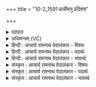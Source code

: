 +++
title = "10-2_1591 प्राचीमनु प्रदिशम्"

+++
<details><summary>पदपाठः</summary>

प्रा꣡ची꣢꣯म्। अ꣡नु꣢꣯। प्र꣣दि꣡श꣢म्। प्र꣣। दि꣡श꣢꣯म्। या꣣ति। चे꣡कि꣢꣯तत्। सम्। र꣣श्मि꣡भिः꣢। य꣣तते। दर्शतः꣢। र꣡थः꣢꣯। दै꣡व्यः꣢꣯। द꣣र्शतः꣢। र꣡थः꣢꣯। अ꣡ग्म꣢꣯न्। उ꣣क्था꣡नि꣢। पौ꣡ꣳस्या꣢꣯। इ꣡न्द्र꣢꣯म्। जै꣡त्रा꣢꣯य। ह꣣र्षयन्। व꣡ज्रः꣢꣯। च꣣। य꣢त्। भ꣡व꣢꣯थः। अ꣡न꣢꣯पच्युता। अन्। अ꣣पच्युता। सम꣡त्सु꣢। स꣣। म꣡त्सु। अ꣡न꣢꣯पच्युता। अन्। अ꣣पच्युता। १५९१।
</details>

<details><summary>अधिमन्त्रम् (VC)</summary>

- पवमानः सोमः
- अनानतः पारुच्छेपिः
- अत्यष्टिः
- गान्धारः
</details>

<details><summary>हिन्दी : आचार्य रामनाथ वेदालंकार - विषयः</summary>

अगले मन्त्र में यह कहा गया है कि परमात्मा की उपासना से जीव क्या प्राप्त करता है।
</details>

<details><summary>हिन्दी : आचार्य रामनाथ वेदालंकार - पदार्थः</summary>

पदार्थान्वय -  परमेश्वर की मित्रता प्राप्त करके जीव (चेकितत्) विज्ञानवान् होता हुआ (प्राचीं प्रदिशम्) प्रकृष्ट दिशा की ओर (अनुधावति) अग्रसर होने लगता है। (दर्शतः) द्रष्टा वह (रथः) रथ के समान वेगवान् होता हुआ (रश्मिभिः) तेज की किरणों से (संयतते) संयुक्त हो जाता है। इसका (रथः) देहरूप रथ (दैव्यः) सज्जनों का हित करनेवाला और (दर्शतः) दर्शनीय हो जाता है। शुभगुणप्रेरक,सोम परमात्मा की उपासना से (उक्थानि) प्रशंसनीय (पौंस्या) बल (इन्द्रम्) जीवात्मा को (अग्मन्) प्राप्त होते हैं और उसे (जैत्राय) विजय के लिए (हर्षयन्) उत्साहित करते हैं, (यत्) क्योंकि,हे सद्गुणों की प्रेरणा करनेवाले जगदीश्वर ! आप (वज्रः च) और आपका व्रजतुल्य दण्ड देने का सामर्थ्य दोनों (अनपच्युता) अडिग होते हुए (समत्सु) देवासुरसङ्ग्रामों में (अनपच्युता) अटूट बलवाले (भवथः) होते हो ॥२॥
</details>

<details><summary>हिन्दी : आचार्य रामनाथ वेदालंकार - भावार्थः</summary>

भावार्थ -  परमेश्वर का सखा शत्रुओं से अपराजित होता हुआ सदा ही उत्कर्ष प्राप्त करता है ॥२॥
</details>

<details><summary>संस्कृत : आचार्य रामनाथ वेदालंकार - विषयः</summary>

अथ परमात्मोपासनया जीवः किं प्राप्नोतीत्युच्यते।
</details>

<details><summary>संस्कृत : आचार्य रामनाथ वेदालंकार - पदार्थः</summary>

पदार्थान्वय -  परमेश्वरस्य सख्यं प्राप्य जीवः (चेकितत्) विज्ञानवान् सन् (प्राचीम् प्रदिशम्) प्रकृष्टां दिशम् (अनुयाति) अनुधावति। (दर्शतः) द्रष्टा, (रथः) रथ इव रंहणशीलः सः (रश्मिभिः) तेजःकिरणैः (संयतते) संगच्छते। अस्य (रथः) देहरूपः रथः (दैव्यः) देवेभ्यः सज्जनेभ्यो हितः, (दर्शतः) दर्शनीयश्च जायते। सोमस्य शुभगुणप्रेरकस्य परमात्मनः उपासनया (उक्थानि) प्रशंस्यानि (पौंस्या) पौंस्यानि बलानि (इन्द्रम्) जीवात्मानम् (अग्मन्) प्राप्नुवन्ति,तं च (जैत्राय) विजयाय (हर्षयन्) हर्षयन्ति उत्साहयन्ति।[हृष तुष्टौ,णिचि लङि प्रथमबहुवचने रूपम्। अडागमाभावश्छान्दसः।] (यत्) यस्मात्,हे सोम सद्गुणप्रेरक जगदीश्वर ! त्वम् (वज्रः च) वज्रोपलक्षितं त्वदीयं दण्डप्रदानरूपं सामर्थ्यं च उभौ युवाम् (अनपच्युता) अनपच्युतौ अस्खलितौ (समत्सु) देवासुरसंग्रामेषु (अनपच्युता) अप्रतिहतवीर्यौ (भवथः) जायेथे ॥२॥
</details>

<details><summary>संस्कृत : आचार्य रामनाथ वेदालंकार - भावार्थः</summary>

भावार्थ -  परमेश्वरस्य सखा शत्रुभिरपराजितः सन् सदैवोत्कर्षं प्राप्नोति ॥२॥
</details>